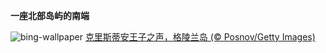 
**一座北部岛屿的南端**

![bing-wallpaper](https://www.bing.com/th?id=OHR.PrinceChristianSound_ZH-CN0274463143_1920x1080.jpg)
[克里斯蒂安王子之声，格陵兰岛 (© Posnov/Getty Images)](https://www.bing.com/search?q=%E6%A0%BC%E9%99%B5%E5%85%B0%E5%B2%9B&amp;form=hpcapt&amp;mkt=zh-cn)
  